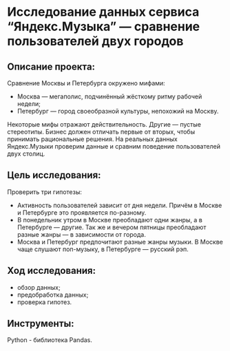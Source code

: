 # Исследование данных сервиса “Яндекс.Музыка” — сравнение пользователей двух городов

## Описание проекта:
Сравнение Москвы и Петербурга окружено мифами:
- Москва — мегаполис, подчинённый жёсткому ритму рабочей недели;
- Петербург — город своеобразной культуры, непохожий на Москву.
  
Некоторые мифы отражают действительность. Другие — пустые стереотипы. Бизнес должен отличать первые от вторых, чтобы принимать рациональные решения. На реальных данных Яндекс.Музыки проверим данные и сравним поведение пользователей двух столиц.

## Цель исследования:
Проверить три гипотезы:
- Активность пользователей зависит от дня недели. Причём в Москве и Петербурге это проявляется по-разному.
- В понедельник утром в Москве преобладают одни жанры, а в Петербурге — другие. Так же и вечером пятницы преобладают разные жанры — в зависимости от города.
- Москва и Петербург предпочитают разные жанры музыки. В Москве чаще слушают поп-музыку, в Петербурге — русский рэп.

## Ход исследования:
- обзор данных;
- предобработка данных;
- проверка гипотез.

## Инструменты:
Python - библиотека Pandas.

